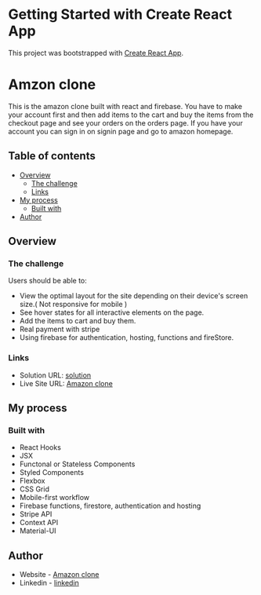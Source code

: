 # Getting Started with Create React App

This project was bootstrapped with [Create React App](https://github.com/facebook/create-react-app).

# Amzon clone

This is the amazon clone built with react and firebase. You have to make your account first and then add items to the cart and buy the items from the checkout page and see your orders on the orders page. If you have your account you can sign in on signin page and go to amazon homepage.

## Table of contents

- [Overview](#overview)
  - [The challenge](#the-challenge)
  - [Links](#links)
- [My process](#my-process)
  - [Built with](#built-with)
- [Author](#author)


## Overview

### The challenge

Users should be able to:

- View the optimal layout for the site depending on their device's screen size.( Not responsive for mobile )
- See hover states for all interactive elements on the page.
- Add the items to cart and buy them.
- Real payment with stripe 
- Using firebase for authentication, hosting, functions and fireStore.
### Links

- Solution URL: [solution](https://github.com/Japjotsingh02/amazon-clone/)
- Live Site URL: [Amazon clone](https://clone-70007.web.app/)

## My process

### Built with

- React Hooks
- JSX
- Functonal or Stateless Components
- Styled Components
- Flexbox
- CSS Grid
- Mobile-first workflow
- Firebase functions, firestore, authentication and hosting
- Stripe API
- Context API
- Material-UI

## Author

- Website - [Amazon clone](https://clone-70007.web.app/)
- Linkedin - [linkedin](https://www.linkedin.com/in/japjot-singh-9a7b541a8/)
